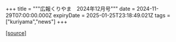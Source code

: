 +++
title = """広報くりやま　2024年12月号"""
date = 2024-11-29T07:00:00.000Z
expiryDate = 2025-01-25T23:18:49.021Z
tags = ["kuriyama","news"]
+++


[[source]](https://www.town.kuriyama.hokkaido.jp/site/koho/29562.html)

